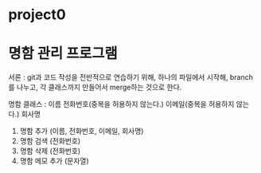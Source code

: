 # project0

# 명함 관리 프로그램

서론 : git과 코드 작성을 전반적으로 연습하기 위해, 하나의 파일에서 시작해, branch를 나누고, 각 클래스까지 만들어서 merge하는 것으로 한다.

명함 클래스 :
    이름
    전화번호(중복을 허용하지 않는다.)
    이메일(중복을 허용하지 않는다.)
    회사명

1. 명함 추가 (이름, 전화번호, 이메일, 회사명)
2. 명함 검색 (전화번호)
3. 명함 삭제 (전화번호)
4. 명함 메모 추가 (문자열)
